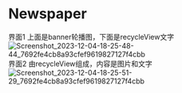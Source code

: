 # Newspaper
界面1 上面是banner轮播图，下面是recycleView文字
![Screenshot_2023-12-04-18-25-48-44_7692fe4cb8a93cfef9619827127f4cbb](https://github.com/kamddrrcoco/Newspaper/assets/145995925/cf1d8e5e-ee22-4f47-81af-2771263565a8)
界面2 由recycleView组成，内容是图片和文字
![Screenshot_2023-12-04-18-25-51-29_7692fe4cb8a93cfef9619827127f4cbb](https://github.com/kamddrrcoco/Newspaper/assets/145995925/91192162-b19a-4143-aa68-7fa8e5776e36)

